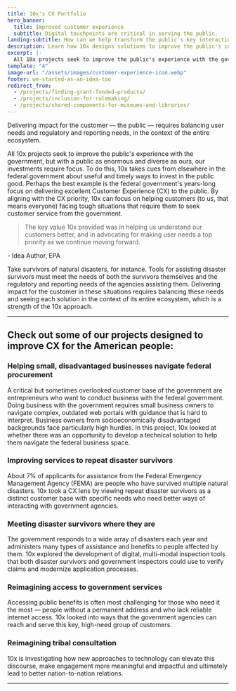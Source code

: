 ```yaml
---
title: 10x's CX Portfolio 
hero_banner:
  title: Improved customer experience
  subtitle: Digital touchpoints are critical in serving the public.
landing-subtitle: How can we help transform the public's key interactions with the federal government?
description: Learn how 10x designs solutions to improve the public's interaction with the federal government for an improved customer experience.
excerpt: |-
  All 10x projects seek to improve the public's experience with the government, but with a public as enormous and diverse as ours, our investments require focus. To do this, 10x takes cues from elsewhere in the federal government about useful and timely ways to invest in the public good. Perhaps the best example is the federal government's years-long focus on delivering excellent Customer Experience (CX) to the public. By aligning with the CX priority, 10x can focus on helping customers (to us, that means everyone) facing tough situations that require them to seek customer service from the government.
template: "4"
image-url: "/assets/images/customer-experience-icon.webp"
footer: we-started-as-an-idea-too
redirect_from: 
  - /projects/finding-grant-funded-products/
  - /projects/inclusion-for-rulemaking/
  - /projects/shared-components-for-museums-and-libraries/
---
```

<p class="usa-intro">  
  Delivering impact for the customer &#8212; the public &#8212; requires balancing user needs and regulatory and reporting needs, in the context of the entire ecosystem.
</p>

All 10x projects seek to improve the public's experience with the government, but with a public as enormous and diverse as ours, our investments require focus. To do this, 10x takes cues from elsewhere in the federal government about useful and timely ways to invest in the public good. Perhaps the best example is the federal government's years-long focus on delivering excellent Customer Experience (CX) to the public. By aligning with the CX priority, 10x can focus on helping customers (to us, that means everyone) facing tough situations that require them to seek customer service from the government.

<div class="pull-quote">
  <blockquote>
    The key value 10x provided was in helping us understand our customers better, and in advocating for making user needs a top priority as we continue moving forward.
  </blockquote>
  <p class="author">- Idea Author, EPA</p>
</div>

Take survivors of natural disasters, for instance. Tools for assisting disaster survivors must meet the needs of both the survivors themselves and the regulatory and reporting needs of the agencies assisting them. Delivering impact for the customer in these situations requires balancing these needs and seeing each solution in the context of its entire ecosystem, which is a strength of the 10x approach.

---

## Check out some of our projects designed to improve CX for the American people:

### Helping small, disadvantaged businesses navigate federal procurement

A critical but sometimes overlooked customer base of the government are entrepreneurs who want to conduct business with the federal government. Doing business with the government requires small business owners to navigate complex, outdated web portals with guidance that is hard to interpret. Business owners from socioeconomically disadvantaged backgrounds face particularly high hurdles. In this project, 10x looked at whether there was an opportunity to develop a technical solution to help them navigate the federal business space. 

### Improving services to repeat disaster survivors

About 7% of applicants for assistance from the Federal Emergency Management Agency (FEMA) are people who have survived multiple natural disasters. 10x took a CX lens by viewing repeat disaster survivors as a distinct customer base with specific needs who need better ways of interacting with government agencies.

### Meeting disaster survivors where they are

The government responds to a wide array of disasters each year and administers many types of assistance and benefits to people affected by them. 10x explored the development of digital, multi-modal inspection tools that both disaster survivors and government inspectors could use to verify claims and modernize application processes.

### Reimagining access to government services

Accessing public benefits is often most challenging for those who need it the most &#8212; people without a permanent address and who lack reliable internet access. 10x looked into ways that the government agencies can reach and serve this key, high-need group of customers.

### Reimagining tribal consultation
10x is investigating how new approaches to technology can elevate this discourse, make engagement more meaningful and impactful and ultimately lead to better nation-to-nation relations.

---